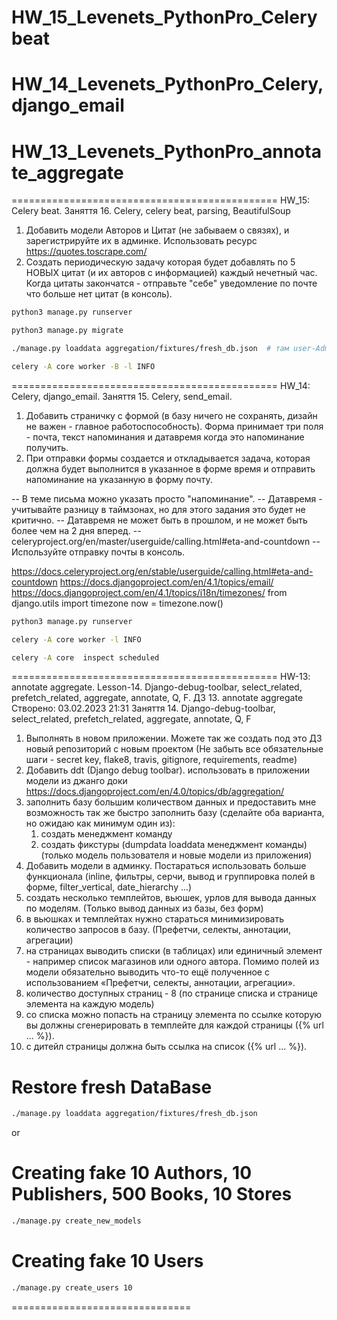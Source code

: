 # HW_15_Levenets_PythonPro_Celery beat
# HW_14_Levenets_PythonPro_Celery, django_email
# HW_13_Levenets_PythonPro_annotate_aggregate
==============================================
HW_15: Celery beat.
Заняття 16. Celery, celery beat, parsing, BeautifulSoup

1. Добавить модели Авторов и Цитат (не забываем о связях), и зарегистрируйте их в админке.
Использовать ресурс https://quotes.toscrape.com/
2. Создать периодическую задачу которая будет добавлять по 5 НОВЫХ цитат (и их авторов с информацией) 
каждый нечетный час. Когда цитаты закончатся - отправьте "себе" уведомление по почте что больше нет цитат (в консоль).

```bash
python3 manage.py runserver
```
```bash
python3 manage.py migrate
```
```bash
./manage.py loaddata aggregation/fixtures/fresh_db.json  # там user-Admin
```
```bash
celery -A core worker -B -l INFO
```

==============================================
HW_14: Celery, django_email.
Заняття 15. Celery, send_email.

1. Добавить страничку с формой (в базу ничего не сохранять, дизайн не важен - главное работоспособность).
Форма принимает три поля - почта, текст напоминания и датавремя когда это напоминание получить.
2. При отправки формы создается и откладывается задача, которая должна будет выполнится в указанное в форме время
и отправить напоминание на указанную в форму почту.

-- В теме письма можно указать просто "напоминание".
-- Датавремя - учитывайте разницу в таймзонах, но для этого задания это будет не критично.
-- Датавремя не может быть в прошлом, и не может быть более чем на 2 дня вперед.
-- celeryproject.org/en/master/userguide/calling.html#eta-and-countdown
-- Используйте отправку почты в консоль.

https://docs.celeryproject.org/en/stable/userguide/calling.html#eta-and-countdown
https://docs.djangoproject.com/en/4.1/topics/email/
https://docs.djangoproject.com/en/4.1/topics/i18n/timezones/
from django.utils import timezone
now = timezone.now()

```bash
python3 manage.py runserver
```
```bash
celery -A core worker -l INFO
```
```bash
celery -A core  inspect scheduled
```

==============================================
HW-13: annotate aggregate.
Lesson-14. Django-debug-toolbar, select_related, prefetch_related, aggregate, annotate, Q, F.
ДЗ 13. annotate aggregate
Створено: 03.02.2023 21:31
Заняття 14. Django-debug-toolbar, select_related, prefetch_related, aggregate, annotate, Q, F

1. Выполнять в новом приложении. Можете так же создать под это ДЗ новый репозиторий с новым проектом
(Не забыть все обязательные шаги - secret key, flake8, travis, gitignore, requirements, readme)
2. Добавить ddt (Django debug toolbar).
использовать в приложении модели из джанго доки
https://docs.djangoproject.com/en/4.0/topics/db/aggregation/
3. заполнить базу большим количеством данных и предоставить мне возможность так же быстро заполнить базу
(сделайте оба варианта, но ожидаю как минимум один из):
   1) создать менеджмент команду
   2) создать фикстуры (dumpdata loaddata менеджмент команды) 
(только модель пользователя и новые модели из приложения)
4. Добавить модели в админку. Постараться использовать больше функционала 
(inline, фильтры, серчи, вывод и группировка полей в форме, filter_vertical, date_hierarchy ...)
5. создать несколько темплейтов, вьюшек, урлов для вывода данных по моделям.
(Только вывод данных из базы, без форм)
6. в вьюшках и темплейтах нужно стараться минимизировать количество запросов в базу. 
(Префетчи, селекты, аннотации, агрегации)
7. на страницах выводить списки (в таблицах) или единичный элемент - 
например список магазинов или одного автора. Помимо полей из модели обязательно выводить что-то ещё
полученное с использованием «Префетчи, селекты, аннотации, агрегации».
8. количество доступных страниц - 8 (по странице списка и странице элемента на каждую модель)
9. со списка можно попасть на страницу элемента по ссылке которую вы должны сгенерировать 
в темплейте для каждой страницы ({% url ... %}).
10. с дитейл страницы должна быть ссылка на список ({% url ... %}).

# Restore fresh DataBase
```bash
./manage.py loaddata aggregation/fixtures/fresh_db.json
```

or
# Creating fake 10 Authors, 10 Publishers, 500 Books, 10 Stores
```bash
./manage.py create_new_models 
```
# Creating fake 10 Users
```bash
./manage.py create_users 10
```
===============================